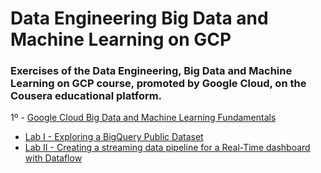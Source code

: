 # Data Engineering Big Data and Machine Learning on GCP

### Exercises of the Data Engineering, Big Data and Machine Learning on GCP course, promoted by Google Cloud, on the Cousera educational platform.

1º - [Google Cloud Big Data and Machine Learning Fundamentals](https://github.com/tmabgdata/Data-Engineering-Big-Data-and-Machine-Learning-on-GCP/tree/master/Google%20Cloud%20Big%20Data%20and%20Machine%20Learning%20Fundamentals)
  - [Lab I - Exploring a BigQuery Public Dataset](https://github.com/tmabgdata/Data-Engineering-Big-Data-and-Machine-Learning-on-GCP/tree/master/Google%20Cloud%20Big%20Data%20and%20Machine%20Learning%20Fundamentals/Lab%20I%20-%20Exploring%20a%20BigQuery%20Public%20Dataset)
  - [Lab II - Creating a streaming data pipeline for a Real-Time dashboard with Dataflow](https://github.com/tmabgdata/Data-Engineering-Big-Data-and-Machine-Learning-on-GCP/tree/master/Google%20Cloud%20Big%20Data%20and%20Machine%20Learning%20Fundamentals/Lab%20II%20-%20Creating%20a%20streaming%20data%20pipeline%20for%20a%20Real-Time%20dashboard%20with%20Dataflow)
